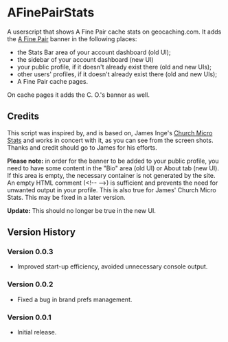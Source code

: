 # AFinePairStats

A userscript that shows A Fine Pair cache stats on geocaching.com. It adds the [A Fine Pair](https://www.afinepair.co.uk/) banner in the following places:

* the Stats Bar area of your account dashboard (old UI);
* the sidebar of your account dashboard (new UI)
* your public profile, if it doesn't already exist there (old and new UIs);
* other users' profiles, if it doesn't already exist there (old and new UIs);
* A Fine Pair cache pages.

On cache pages it adds the C. O.'s banner as well.

## Credits

This script was inspired by, and is based on, James Inge's [Church Micro Stats](https://greasyfork.org/en/scripts/9641-church-micro-stats) and works in concert with it, as you can see from the screen shots. Thanks and credit should go to James for his efforts.

__Please note:__ in order for the banner to be added to your public profile, you need to have some content in the "Bio" area (old UI) or About tab (new UI). If this area is empty, the necessary container is not generated by the site. An empty HTML comment (&#60;!-- --&#62;) is sufficient and prevents the need for unwanted output in your profile. This is also true for James' Church Micro Stats. This may be fixed in a later version.

__Update:__ This should no longer be true in the new UI.

## Version History

### Version 0.0.3

* Improved start-up efficiency, avoided unnecessary console output.

### Version 0.0.2

* Fixed a bug in brand prefs management.

### Version 0.0.1

* Initial release.
